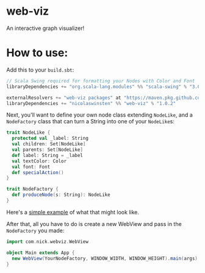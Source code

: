 # web-viz
An interactive graph visualizer!

# How to use:

Add this to your `build.sbt`:
```scala
// Scala Swing required for formatting your Nodes with Color and Font
libraryDependencies += "org.scala-lang.modules" %% "scala-swing" % "3.0.0"

externalResolvers += "web-viz packages" at "https://maven.pkg.github.com/NicolasWinsten/web"
libraryDependencies += "nicolaswinsten" %% "web-viz" % "1.0.2"
```

Next, you'll want to define your own node class extending `NodeLike`, and a `NodeFactory` class that can turn a String into one of your `NodeLike`s:
```scala
trait NodeLike {
  protected val _label: String
  val children: Set[NodeLike]
  val parents: Set[NodeLike]
  def label: String = _label
  val textColor: Color
  val font: Font
  def specialAction()
}

trait NodeFactory {
  def produceNode(s: String): NodeLike
}
```

Here's a [simple example](https://github.com/NicolasWinsten/web-viz/blob/master/src/main/scala/com/nick/webviz/example/TrivialExample.scala) of what that might look like.

After that, all you have to do is create a new WebView and pass in the `NodeFactory` you made:
```scala
import com.nick.webviz.WebView

object Main extends App {
  new WebView(YourNodeFactory, WINDOW_WIDTH, WINDOW_HEIGHT).main(args)
}
```

